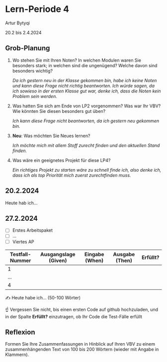# Lern-Periode 4

Artur Bytyqi

20.2 bis 2.4.2024

## Grob-Planung

1. Wo stehen Sie mit Ihren Noten? In welchen Modulen waren Sie besonders stark; in welchen sind die ungenügend? Welche davon sind besonders wichtig?

   *Da ich gestern neu in der Klasse gekommen bin, habe ich keine Noten und kann diese Frage nicht richtig beantworten. Ich würde sagen, da ich sowieso in der ersten Klasse gut war, denke ich, dass die Noten kein Problem sein werden.*
   
3. Was hatten Sie sich am Ende von LP2 vorgenommen? Was war Ihr VBV? Wie könnten Sie diesen besonders gut üben?

   *Ich kann diese Frage nicht beantworten, da ich gestern neu gekommen bin.*
   
5. **Neu**: Was möchten Sie Neues lernen?

   *Ich möchte mich mit allem Stoff zurecht finden und den aktuellen Stand finden.*
   
7. Was wäre ein geeignetes Projekt für diese LP4?

   *Ein richtiges Projekt zu starten wäre zu schnell finde ich, also denke ich, dass ich als top Priorität mich zuerst zurechtfinden muss.*

## 20.2.2024

Heute hab ich...

## 27.2.2024

- [ ] Erstes Arbeitspaket
- [ ] ...
- [ ] Viertes AP

| Testfall-Nummer | Ausgangslage (Given) | Eingabe (When) | Ausgabe (Then) | Erfüllt? |
| --------------- | -------------------- | -------------- | -------------- | -------- |
| 1               |                      |                |                |          |
| ...             |                      |                |                |          |
| 4               |                      |                |                |          |

✍️ Heute habe ich... (50-100 Wörter)

☝️ Vergessen Sie nicht, bis einen ersten Code auf github hochzuladen, und in der Spalte **Erfüllt?** einzutragen, ob Ihr Code die Test-Fälle erfüllt



## Reflexion

Formen Sie Ihre Zusammenfassungen in Hinblick auf Ihren VBV zu einem zusammenhängenden Text von 100 bis 200 Wörtern (wieder mit Angabe in Klammern).
